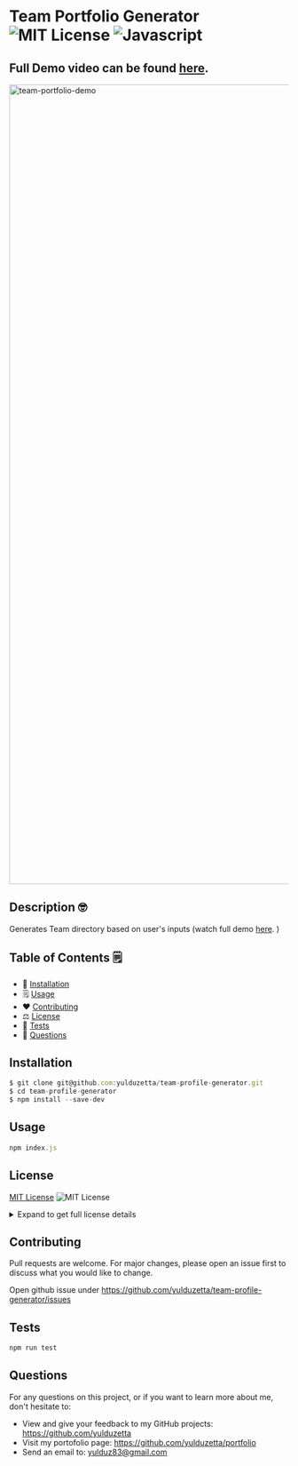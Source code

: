 # Team Portfolio Generator ![MIT License](https://img.shields.io/badge/mit-brightgreen) ![Javascript](https://img.shields.io/github/languages/top/nielsenjared/badmath)
## Full Demo video can be found [here](https://www.youtube.com/watch?v=XXYlFuWEuKI).

<img width="1440" alt="team-portfolio-demo" src="https://user-images.githubusercontent.com/13324397/107907844-5a50a700-6f1a-11eb-9c4a-16a394fe2473.png">

## Description 🤓
Generates Team directory based on user's inputs (watch full demo [here](https://www.youtube.com/watch?v=XXYlFuWEuKI).
)
  
## Table of Contents 🗒️
* 🔧 [Installation](#installation)
* 🗒️ [Usage](#usage)
* ❤️  [Contributing](#contributing)
* ⚖️  [License](#license)
* 🧐 [Tests](#tests)
* 📩 [Questions](#questions)

## Installation
```typescript
$ git clone git@github.com:yulduzetta/team-profile-generator.git
$ cd team-profile-generator
$ npm install --save-dev
```
  
## Usage 
```typescript
npm index.js
```
  
##  License

  <a href="http://choosealicense.com/licenses/mit/" target="_blank">MIT License</a> ![MIT License](https://img.shields.io/badge/mit-brightgreen) 
  <details close>
  <summary>Expand to get full license details</summary>
  <p>MIT License

Copyright (c) [year] [fullname]

Permission is hereby granted, free of charge, to any person obtaining a copy
of this software and associated documentation files (the "Software"), to deal
in the Software without restriction, including without limitation the rights
to use, copy, modify, merge, publish, distribute, sublicense, and/or sell
copies of the Software, and to permit persons to whom the Software is
furnished to do so, subject to the following conditions:

The above copyright notice and this permission notice shall be included in all
copies or substantial portions of the Software.

THE SOFTWARE IS PROVIDED "AS IS", WITHOUT WARRANTY OF ANY KIND, EXPRESS OR
IMPLIED, INCLUDING BUT NOT LIMITED TO THE WARRANTIES OF MERCHANTABILITY,
FITNESS FOR A PARTICULAR PURPOSE AND NONINFRINGEMENT. IN NO EVENT SHALL THE
AUTHORS OR COPYRIGHT HOLDERS BE LIABLE FOR ANY CLAIM, DAMAGES OR OTHER
LIABILITY, WHETHER IN AN ACTION OF CONTRACT, TORT OR OTHERWISE, ARISING FROM,
OUT OF OR IN CONNECTION WITH THE SOFTWARE OR THE USE OR OTHER DEALINGS IN THE
SOFTWARE.
</p>
  </details> 
    
  
## Contributing
Pull requests are welcome. For major changes, please open an issue first to discuss what you would like to change.

Open github issue under https://github.com/yulduzetta/team-profile-generator/issues
  
## Tests
```typescript
npm run test
```

## Questions
For any questions on this project, or if you want to learn more about me, don't hesitate to:
- View and give your feedback to my GitHub projects:  https://github.com/yulduzetta
- Visit my portofolio page: https://github.com/yulduzetta/portfolio
- Send an email to: yulduz83@gmail.com
